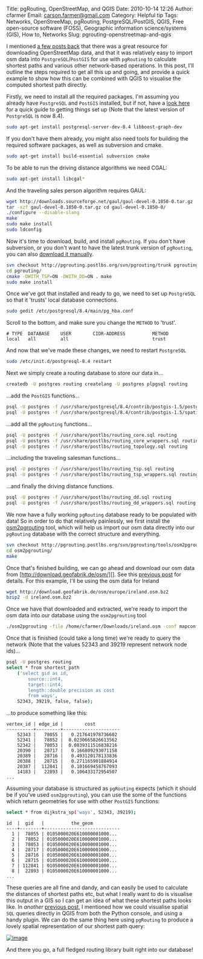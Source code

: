 Title: pgRouting, OpenStreetMap, and QGIS
Date: 2010-10-14 12:26
Author: cfarmer
Email: carson.farmer@gmail.com
Category: Helpful tip
Tags: Networks, OpenStreeMap, pgRouting, PostgreSQL/PostGIS, QGIS, Free open-source software (FOSS), Geographic information science/systems (GIS), How to, Networks
Slug: pgrouting-openstreetmap-and-qgis

I mentioned [a few posts back][a few posts back] that there was a great resource for
downloading OpenStreetMap data, and that it was relatively easy to
import osm data into `PostgreSQL`/`PostGIS` for use with `pgRouting` to
calculate shortest paths and various other network-based operations. In
this post, I'll outline the steps required to get all this up and going,
and provide a quick example to show how this can be combined with QGIS
to visualise the computed shortest path directly.
<!--more-->

Firstly, we need to install all the required packages. I'm assuming you
already have `PostgreSQL` and `PostGIS` installed, but if not, have a [look
here][] for a quick guide to getting things set up (Note that the latest
version of `PostgreSQL` is now 8.4).

```bash
sudo apt-get install postgresql-server-dev-8.4 libboost-graph-dev
```

If you don't have them already, you might also need tools for building
the required software packages, as well as subversion and cmake.

```bash
sudo apt-get install build-essential subversion cmake
```

To be able to run the driving distance algorithms we need CGAL:

```bash
sudo apt-get install libcgal*
```

And the traveling sales person algorithm requires GAUL:

```bash
wget http://downloads.sourceforge.net/gaul/gaul-devel-0.1850-0.tar.gz
tar -xzf gaul-devel-0.1850-0.tar.gz cd gaul-devel-0.1850-0/
./configure --disable-slang
make
sudo make install
sudo ldconfig
```

Now it's time to download, build, and install `pgRouting`. If you don't
have subversion, or you don't want to have the latest trunk version of
`pgRouting`, you can also [download it manually][].

```bash
svn checkout http://pgrouting.postlbs.org/svn/pgrouting/trunk pgrouting
cd pgrouting/
cmake -DWITH_TSP=ON -DWITH_DD=ON . make
sudo make install
```

Once we've got that installed and ready to go, we need to set up
`PostgreSQL` so that it 'trusts' local database connections.

```bash
sudo gedit /etc/postgresql/8.4/main/pg_hba.conf
```

Scroll to the bottom, and make sure you change the `METHOD` to 'trust'.

```
# TYPE  DATABASE    USER        CIDR-ADDRESS          METHOD
local   all         all                               trust
```

And now that we've made these changes, we need to restart `PostgreSQL`

```bash
sudo /etc/init.d/postgresql-8.4 restart
```

Next we simply create a routing database to store our data in...

```bash
createdb -U postgres routing createlang -U postgres plpgsql routing
```

...add the `PostGIS` functions...

```bash
psql -U postgres -f /usr/share/postgresql/8.4/contrib/postgis-1.5/postgis.sql routing
psql -U postgres -f /usr/share/postgresql/8.4/contrib/postgis-1.5/spatial_ref_sys.sql routing
```
...add all the `pgRouting` functions...

```bash
psql -U postgres -f /usr/share/postlbs/routing_core.sql routing
psql -U postgres -f /usr/share/postlbs/routing_core_wrappers.sql routing
psql -U postgres -f /usr/share/postlbs/routing_topology.sql routing
```
...including the traveling salesman functions...

```bash
psql -U postgres -f /usr/share/postlbs/routing_tsp.sql routing
psql -U postgres -f /usr/share/postlbs/routing_tsp_wrappers.sql routing
```

...and finally the driving distance functions.

```bash
psql -U postgres -f /usr/share/postlbs/routing_dd.sql routing
psql -U postgres -f /usr/share/postlbs/routing_dd_wrappers.sql routing
```

We now have a fully working `pgRouting` database ready to be populated
with data! So in order to do that relatively painlessly, we first
install the [osm2pgrouting][] tool, which will help us import our osm
data directly into our `pgRouting` database with the correct structure and
everything.

```bash
svn checkout http://pgrouting.postlbs.org/svn/pgrouting/tools/osm2pgrouting/trunk osm2pgrouting
cd osm2pgrouting/
make
```

Once that's finished building, we can go ahead and download our osm data
from [http://download.geofabrik.de/osm/][]. See this [previous post][a few posts back]
for details. For this example, I'll be using the osm data for Ireland

```bash
wget http://download.geofabrik.de/osm/europe/ireland.osm.bz2
bzip2 -d ireland.osm.bz2
```

Once we have that downloaded and extracted, we're ready to import the
osm data into our database using the `osm2pgrouting` tool

```bash
./osm2pgrouting -file /home/cfarmer/Downloads/ireland.osm -conf mapconfig.xml -dbname routing -user postgres -clean
```

Once that is finished (could take a long time) we're ready to query the
network (Note that the values 52343 and 39219 represent network node ids)...

```bash
psql -U postgres routing
select * from shortest_path
    ('select gid as id,
        source::int4,
        target::int4,
        length::double precision as cost
        from ways',
    52343, 39219, false, false);
```

...to produce something like this:

```
vertex_id | edge_id |        cost
----------+---------+---------------------
    52343 |   78055 |   0.217641978736602
    52341 |   78052 |  0.0230665826613562
    52342 |   78053 |  0.0839311516838216
    20390 |   28717 |   0.166809293071158
    20389 |   28716 |   0.493120178133836
    20388 |   28715 |   0.271165901884914
    20387 |  112841 |   0.101669458767093
    14183 |   22893 |   0.106433172954507
...
```

Assuming your database is structured as `pgRouting` expects (which it
should be if you've used `osm2pgrouting`), you can use the some of the
functions which return geometries for use with other `PostGIS` functions:

```bash
select * from dijkstra_sp('ways', 52343, 39219);
```
```
id  |  gid   |          the_geom
----+--------+----------------------------
  1 |  78055 | 0105000020E610000001000...
  2 |  78052 | 0105000020E610000001000...
  3 |  78053 | 0105000020E610000001000...
  4 |  28717 | 0105000020E610000001000...
  5 |  28716 | 0105000020E610000001000...
  6 |  28715 | 0105000020E610000001000...
  7 | 112841 | 0105000020E610000001000...
  8 |  22893 | 0105000020E610000001000...
...
```
These queries are all fine and dandy, and can easily be used to
calculate the distances of shortest paths etc, but what I really want to
do is visualise this output in a GIS so I can get an idea of what these
shortest paths looks like. In *another* [previous post][postgis-select], I mentioned
how we could visualise spatial `SQL` queries directly in QGIS from both
the Python console, and using a handy plugin. We can do the same thing
here using `pgRouting` to produce a lovely spatial representation of our
shortest path query:

[![image][]][shortest_path]

And there you go, a full fledged routing library built right into our
database!

[a few posts back]: {filename}osm-data-by-country.md
[look here]: {filename}quick-guide-to-setting-up-postgis-database.md
[download it manually]: http://pgrouting.postlbs.org/wiki/pgRoutingDownload
[osm2pgrouting]: http://pgrouting.postlbs.org/wiki/tools/osm2pgrouting
[http://download.geofabrik.de/osm/]: http://download.geofabrik.de/osm/
[postgis-select]: |filename|postgis-select-statement-as-vector-layer-in-qgis.md
[image]: {filename}/images/shortest_path-300x213.png "shortest_path"
[shortest_path]: {filename}/images/shortest_path.png
